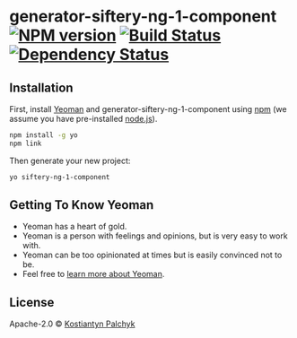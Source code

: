 # generator-siftery-ng-1-component [![NPM version][npm-image]][npm-url] [![Build Status][travis-image]][travis-url] [![Dependency Status][daviddm-image]][daviddm-url]
> 

## Installation

First, install [Yeoman](http://yeoman.io) and generator-siftery-ng-1-component using [npm](https://www.npmjs.com/) (we assume you have pre-installed [node.js](https://nodejs.org/)).

```bash
npm install -g yo
npm link
```

Then generate your new project:

```bash
yo siftery-ng-1-component
```

## Getting To Know Yeoman

 * Yeoman has a heart of gold.
 * Yeoman is a person with feelings and opinions, but is very easy to work with.
 * Yeoman can be too opinionated at times but is easily convinced not to be.
 * Feel free to [learn more about Yeoman](http://yeoman.io/).

## License

Apache-2.0 © [Kostiantyn Palchyk]()


[npm-image]: https://badge.fury.io/js/generator-siftery-ng-1-component.svg
[npm-url]: https://npmjs.org/package/generator-siftery-ng-1-component
[travis-image]: https://travis-ci.org/kosich/generator-siftery-ng-1-component.svg?branch=master
[travis-url]: https://travis-ci.org/kosich/generator-siftery-ng-1-component
[daviddm-image]: https://david-dm.org/kosich/generator-siftery-ng-1-component.svg?theme=shields.io
[daviddm-url]: https://david-dm.org/kosich/generator-siftery-ng-1-component
